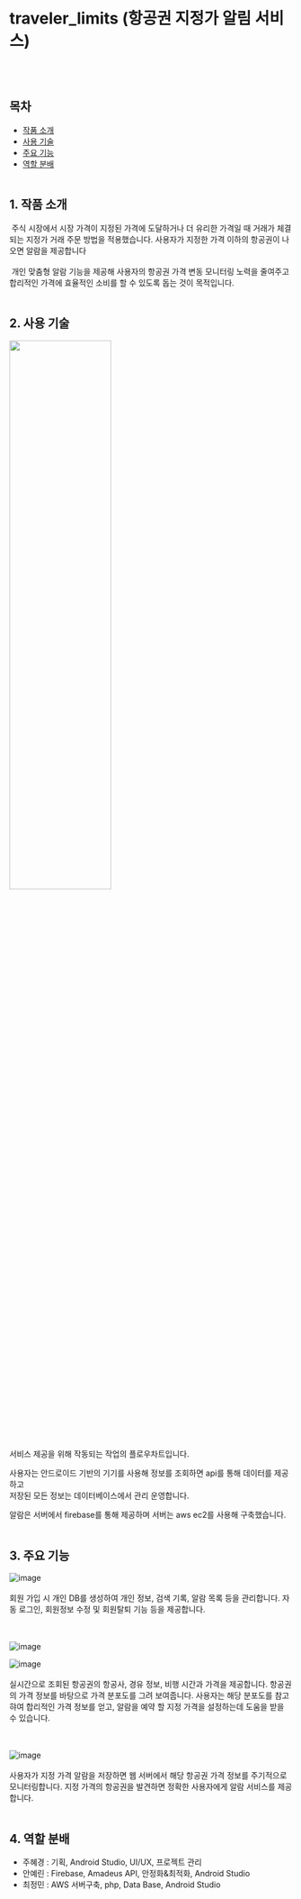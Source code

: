 # traveler_limits (항공권 지정가 알림 서비스)

<br><br>
## 목차
* [작품 소개](#1-작품-소개)
* [사용 기술](#2-사용-기술)
* [주요 기능](#3-주요-기능)
* [역할 분배](#4-역할-분배)<br><br>


## 1. 작품 소개
&nbsp;주식 시장에서 시장 가격이 지정된 가격에 도달하거나 더 유리한 가격일 때 거래가 체결되는 지정가 거래 주문 방법을 적용했습니다. 
사용자가 지정한 가격 이하의 항공권이 나오면 알람을 제공합니다<br><br>
&nbsp;개인 맞춤형 알람 기능을 제공해 사용자의 항공권 가격 변동 모니터링 노력을 줄여주고 
합리적인 가격에 효율적인 소비를 할 수 있도록 돕는 것이 목적입니다.<br><br>


## 2. 사용 기술
<img src="https://user-images.githubusercontent.com/52027965/119838674-90042380-bf3e-11eb-9af5-c25d7843b5e1.png" width="60%" height="50%"><br><br>
서비스 제공을 위해 작동되는 작업의 플로우차트입니다.   

사용자는 안드로이드 기반의 기기를 사용해 정보를 조회하면 api를 통해 데이터를 제공하고   
저장된 모든 정보는 데이터베이스에서 관리 운영합니다.   

알람은 서버에서 firebase를 통해 제공하며 서버는 aws ec2를 사용해 구축했습니다.  <br><br>


## 3. 주요 기능
![image](https://user-images.githubusercontent.com/52027965/119842714-e2930f00-bf41-11eb-83f9-662cf7f55210.png)<br><br>
회원 가입 시 개인 DB를 생성하여 개인 정보, 검색 기록, 알람 목록 등을 관리합니다. 
자동 로그인, 회원정보 수정 및 회원탈퇴 기능 등을 제공합니다. <br><br><br>

![image](https://user-images.githubusercontent.com/52027965/119843000-1bcb7f00-bf42-11eb-9bfb-c745ffcccf13.png)<br>

![image](https://user-images.githubusercontent.com/52027965/119843117-33a30300-bf42-11eb-9c0c-f79bd9f30c51.png)<br><br>
실시간으로 조회된 항공권의 항공사, 경유 정보, 비행 시간과 가격을 제공합니다.
항공권의 가격 정보를 바탕으로 가격 분포도를 그려 보여줍니다. 
사용자는 해당 분포도를 참고햐여 합리적인 가격 정보를 얻고, 알람을 예약 할 지정 가격을 설정하는데 도움을 받을 수 있습니다.<br><br><br>

![image](https://user-images.githubusercontent.com/52027965/119843336-6b11af80-bf42-11eb-9aaf-3886347c3d55.png)<br><br>
사용자가 지정 가격 알람을 저장하면 웹 서버에서 해당 항공권 가격 정보를 주기적으로 모니터링합니다. 
지정 가격의 항공권을 발견하면 정확한 사용자에게 알람 서비스를 제공합니다.<br><br>

## 4. 역할 분배
* 주혜경 : 기획, Android Studio, UI/UX, 프로젝트 관리
* 안예린 : Firebase, Amadeus API, 안정화&최적화, Android Studio
* 최정민 : AWS 서버구축, php, Data Base, Android Studio
